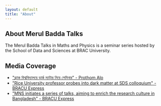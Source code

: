 ```yaml
---
layout: default
title: "About"
---
```


## About Merul Badda Talks

The Merul Badda Talks in Maths and Physics is a seminar series hosted by the School of Data and Sciences at BRAC University.

## Media Coverage

- ["ব্র্যাক বিশ্ববিদ্যালয়ে ডার্ক ম্যাটার নিয়ে সেমিনার" - Prothom Alo](https://www.prothomalo.com/technology/lbd7xgnfqj)
- ["Rice University professor probes into dark matter at SDS colloquium" - BRACU Express](https://bracuexpress.com/rice-university-professor-probes-into-dark-matter-at-sds-colloquium/)
- ["MNS initiates a series of talks, aiming to enrich the research culture in Bangladesh" - BRACU Express](https://bracuexpress.com/mns-initiates-a-series-of-talks-aiming-to-enrich-the-research-culture-in-bangladesh/)
